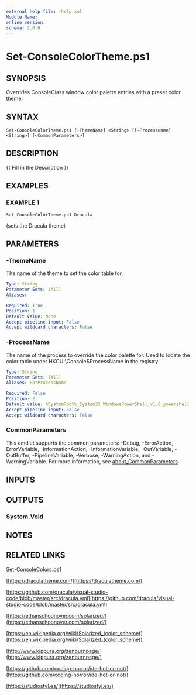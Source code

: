 ```yaml
---
external help file: -help.xml
Module Name:
online version:
schema: 2.0.0
---
```


# Set-ConsoleColorTheme.ps1

## SYNOPSIS
Overrides ConsoleClass window color palette entries with a preset color theme.

## SYNTAX

```
Set-ConsoleColorTheme.ps1 [-ThemeName] <String> [[-ProcessName] <String>] [<CommonParameters>]
```

## DESCRIPTION
{{ Fill in the Description }}

## EXAMPLES

### EXAMPLE 1
```
Set-ConsoleColorTheme.ps1 Dracula
```

(sets the Dracula theme)

## PARAMETERS

### -ThemeName
The name of the theme to set the color table for.

```yaml
Type: String
Parameter Sets: (All)
Aliases:

Required: True
Position: 1
Default value: None
Accept pipeline input: False
Accept wildcard characters: False
```

### -ProcessName
The name of the process to override the color palette for.
Used to locate the color table under HKCU:\Console\$ProcessName in the registry.

```yaml
Type: String
Parameter Sets: (All)
Aliases: ForProcessName

Required: False
Position: 2
Default value: %SystemRoot%_System32_WindowsPowerShell_v1.0_powershell.exe
Accept pipeline input: False
Accept wildcard characters: False
```

### CommonParameters
This cmdlet supports the common parameters: -Debug, -ErrorAction, -ErrorVariable, -InformationAction, -InformationVariable, -OutVariable, -OutBuffer, -PipelineVariable, -Verbose, -WarningAction, and -WarningVariable. For more information, see [about_CommonParameters](http://go.microsoft.com/fwlink/?LinkID=113216).

## INPUTS

## OUTPUTS

### System.Void
## NOTES

## RELATED LINKS

[Set-ConsoleColors.ps1]()

[https://draculatheme.com/](https://draculatheme.com/)

[https://github.com/dracula/visual-studio-code/blob/master/src/dracula.yml](https://github.com/dracula/visual-studio-code/blob/master/src/dracula.yml)

[https://ethanschoonover.com/solarized/](https://ethanschoonover.com/solarized/)

[https://en.wikipedia.org/wiki/Solarized_(color_scheme)](https://en.wikipedia.org/wiki/Solarized_(color_scheme))

[http://www.kippura.org/zenburnpage/](http://www.kippura.org/zenburnpage/)

[https://github.com/coding-horror/ide-hot-or-not/](https://github.com/coding-horror/ide-hot-or-not/)

[https://studiostyl.es/](https://studiostyl.es/)

